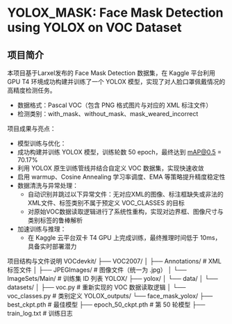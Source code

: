 # YOLOX_MASK: Face Mask Detection using YOLOX on VOC Dataset
## 项目简介
  本项目基于Larxel发布的 Face Mask Detection 数据集，在 Kaggle 平台利用 GPU T4 环境成功构建并训练了一个 YOLOX 模型，实现了对人脸口罩佩戴情况的高精度检测任务。
- 数据格式：Pascal VOC（包含 PNG 格式图片与对应的 XML 标注文件）
- 检测类别：with_mask、without_mask、mask_weared_incorrect

项目成果与亮点：
- 模型训练与优化：
 - 成功构建并训练 YOLOX 模型，训练轮数 50 epoch，最终达到 mAP@0.5 = 70.17%
 - 利用 YOLOX 原生训练管线并结合自定义 VOC 数据集，实现快速收敛
 - 启用 warmup、Cosine Annealing 学习率调度、EMA 等策略提升精度稳定性
- 数据清洗与异常处理：
  - 自动识别并跳过以下异常文件：无对应XML的图像、标注框缺失或非法的XML文件、标签类别不属于预定义 VOC_CLASSES 的目标
  - 对原始VOC数据读取逻辑进行了系统性重构，实现对边界框、图像尺寸与类别标签的鲁棒解析
- 加速训练与推理：
  - 在 Kaggle 云平台双卡 T4 GPU 上完成训练，最终推理时间低于 10ms，具备实时部署潜力 

项目结构与文件说明
VOCdevkit/
├── VOC2007/
│   ├── Annotations/         # XML 标签文件
│   ├── JPEGImages/          # 图像文件（统一为 .jpg）
│   └── ImageSets/Main/      # 训练集 ID 列表
YOLOX/
├── yolox/
│   └── data/
│       └── datasets/
│           ├── voc.py       # 重新实现的 VOC 数据读取逻辑
│           └── voc_classes.py # 类别定义
YOLOX_outputs/
└── face_mask_yolox/
    ├── best_ckpt.pth        # 最佳模型
    ├── epoch_50_ckpt.pth    # 第 50 轮模型
    ├── train_log.txt        # 训练日志


